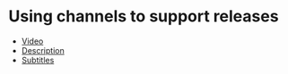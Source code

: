 # Using channels to support releases

 * [Video](https://www.youtube.com/watch?v=-3b9qkl9Z_k)
 * [Description](description.txt)
 * [Subtitles](subtitles.srt)
